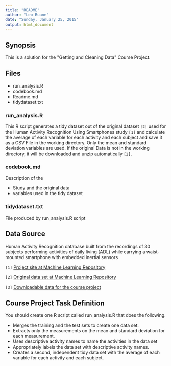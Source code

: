 ```yaml
---
title: "README"
author: "Leo Ruane"
date: "Sunday, January 25, 2015"
output: html_document
---
```



Synopsis
---------------
This is a solution for the "Getting and Cleaning Data" Course Project.


## Files

* run_analysis.R  
* codebook.md  
* Readme.md  
* tidydataset.txt



### run_analysis.R

This R script generates a tidy dataset out of the original dataset `[2]` used for the Human Activity Recognition Using Smartphones study `[1]` and calculate the average of each variable for each activity and each subject and save it as a CSV File in the working directory. Only the mean and standard deviation variables are used. If the original Data is not in the working directory, it will be downloaded and unzip automatically `[2]`.  


### codebook.md  

Description of the 

* Study and the original data  
* variables used in the tidy dataset  

### tidydataset.txt

File produced by run_analysis.R script


## Data Source

Human Activity Recognition database built from the recordings of 30 subjects performing activities of daily living (ADL) while carrying a waist-mounted smartphone with embedded inertial sensors


`[1]` [Project site at Machine Learning Repository](http://archive.ics.uci.edu/ml/datasets/Human+Activity+Recognition+Using+Smartphones)

`[2]` [Original data set at Machine Learning Repository](http://archive.ics.uci.edu/ml/machine-learning-databases/00240/)


`[3]` [Downloadable data for the course project](https://d396qusza40orc.cloudfront.net/getdata%2Fprojectfiles%2FUCI%20HAR%20Dataset.zip)



## Course Project Task Definition

You should create one R script called run_analysis.R that does the following.  

* Merges the training and the test sets to create one data set.  
* Extracts only the measurements on the mean and standard deviation for each measurement.   
* Uses descriptive activity names to name the activities in the data set  
* Appropriately labels the data set with descriptive activity names.   
* Creates a second, independent tidy data set with the average of each variable for each activity and each subject.  
